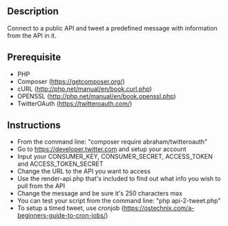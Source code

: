 Description
-----------------------------------
Connect to a public API and tweet a predefined message with information from the API in it.

Prerequisite
-----------------------------------
* PHP
* Composer (https://getcomposer.org/)
* cURL (http://php.net/manual/en/book.curl.php) 
* OPENSSL (http://php.net/manual/en/book.openssl.php)
* TwitterOAuth (https://twitteroauth.com/)

Instructions
-----------------------------------
* From the command line: "composer require abraham/twitteroauth"
* Go to https://developer.twitter.com and setup your account 
* Input your CONSUMER_KEY, CONSUMER_SECRET, ACCESS_TOKEN and ACCESS_TOKEN_SECRET 
* Change the URL to the API you want to access
* Use the render-api.php that's included to find out what info you wish to pull from the API
* Change the message and be sure it's 250 characters max
* You can test your script from the command line: "php api-2-tweet.php"
* To setup a timed tweet, use cronjob (https://ostechnix.com/a-beginners-guide-to-cron-jobs/)